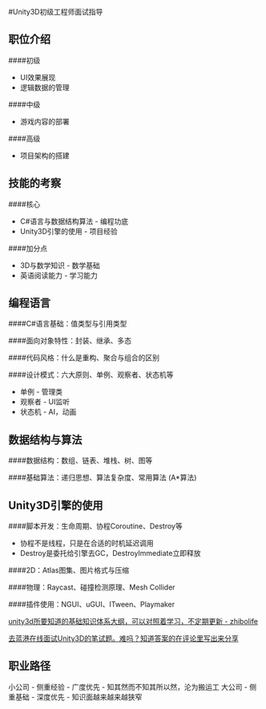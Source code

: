 #Unity3D初级工程师面试指导


职位介绍
---
####初级
* UI效果展现
* 逻辑数据的管理

####中级
* 游戏内容的部署

####高级
* 项目架构的搭建


技能的考察
---
####核心
* C#语言与数据结构算法 - 编程功底
* Unity3D引擎的使用 - 项目经验

####加分点
* 3D与数学知识 - 数学基础
* 英语阅读能力 - 学习能力


编程语言
---
####C#语言基础：值类型与引用类型

####面向对象特性：封装、继承、多态

####代码风格：什么是重构、聚合与组合的区别

####设计模式：六大原则、单例、观察者、状态机等
* 单例 - 管理类
* 观察者 - UI监听
* 状态机 - AI，动画


数据结构与算法
---
####数据结构：数组、链表、堆栈、树、图等

####基础算法：递归思想、算法复杂度、常用算法 (A*算法)


Unity3D引擎的使用
---
####脚本开发：生命周期、协程Coroutine、Destroy等
* 协程不是线程，只是在合适的时机延迟调用
* Destroy是委托给引擎去GC，DestroyImmediate立即释放

####2D：Atlas图集、图片格式与压缩

####物理：Raycast、碰撞检测原理、Mesh Collider

####插件使用：NGUI、uGUI、ITween、Playmaker


[unity3d所要知道的基础知识体系大纲，可以对照着学习，不定期更新 - zhibolife](http://www.tuicool.com/articles/QVraaa)

[去蓝港在线面试Unity3D的笔试题。难吗？知道答案的在评论里写出来分享](http://www.cnblogs.com/zhibolife/p/3680621.html)


职业路径
---
小公司 - 侧重经验 - 广度优先 - 知其然而不知其所以然，沦为搬运工
大公司 - 侧重基础 - 深度优先 - 知识面越来越来越狭窄